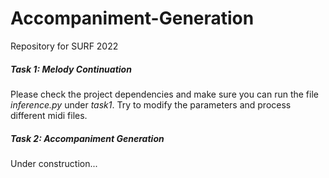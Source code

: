 # Accompaniment-Generation

Repository for SURF 2022

##### Task 1: Melody Continuation

Please check the project dependencies and make sure you can run the file *inference.py* under *task1*. Try to modify the parameters and process different midi files. 

##### Task 2: Accompaniment Generation

Under construction...
